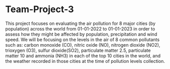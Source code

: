 # Team-Project-3

This project focuses on evaluating the air pollution for 8 major cities (by population) across the world from 01-01-2022 to 01-01-2023 in order to assess how they might be affected by population, precipitation and wind speed. We will be focusing on the levels in the air of 8 common pollutants such as: carbon monoxide (CO), nitric oxide (NO), nitrogen dioxide (NO2), trioxygen (O3), sulfur dioxide(SO2), particulate matter 2.5, particulate matter 10 and ammonia (NH3) in each of the top 10 cities in the world, and the weather recorded in those cities at the time of pollution levels collection.
